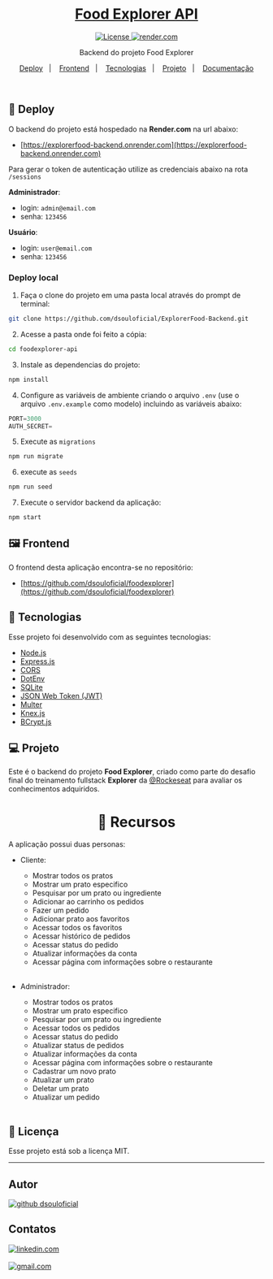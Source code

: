 <h1 align="center">
  <a href="#">
    Food Explorer API
  </a>
</h1>

<p align="center">
  <a href="#memo-licença">
    <img alt="License" src="https://img.shields.io/static/v1?style=flat&label=license&message=MIT&color=000000">
  </a> 
  <a href="#-deploy">
    <img alt="render.com" src="https://img.shields.io/website?down_color=lightgrey&down_message=deploy&label=render&logo=render&logoColor=4AF2C3&style=flat&up_color=4AF2C3&up_message=online&url=https%3A%2F%2Ffoodexplorer-api-owmn.onrender.com%2F">
  </a> 
</p>

<p align="center">
Backend do projeto Food Explorer</p>


<p align="center">
  <a href="#-deploy">Deploy</a>&nbsp;&nbsp;&nbsp;|&nbsp;&nbsp;&nbsp;
  <a href="#%EF%B8%8F-frontend">Frontend</a>&nbsp;&nbsp;&nbsp;|&nbsp;&nbsp;&nbsp;
  <a href="#-tecnologias">Tecnologias</a>&nbsp;&nbsp;&nbsp;|&nbsp;&nbsp;&nbsp;
  <a href="#-projeto">Projeto</a>&nbsp;&nbsp;&nbsp;|&nbsp;&nbsp;&nbsp;
  <a href="#-documenta%C3%A7%C3%A3o-da-api">Documentação</a>

</p><br>

## 🚀 Deploy

O backend do projeto está hospedado na **Render.com** na url abaixo:
- [https://explorerfood-backend.onrender.com](https://explorerfood-backend.onrender.com)

Para gerar o token de autenticação utilize as credenciais abaixo na rota `/sessions`

**Administrador**:
  - login: `admin@email.com`
  - senha: `123456`

**Usuário**:
  - login: `user@email.com`
  - senha: `123456`

### Deploy local

1. Faça o clone do projeto em uma pasta local através do prompt de terminal:
```bash
git clone https://github.com/dsouloficial/ExplorerFood-Backend.git
```
2. Acesse a pasta onde foi feito a cópia:
```bash
cd foodexplorer-api
```
3. Instale as dependencias do projeto:
```bash
npm install
```
4. Configure as variáveis de ambiente criando o arquivo `.env` (use o arquivo `.env.example` como modelo) incluindo as variáveis abaixo:
```js
PORT=3000
AUTH_SECRET=
```
5. Execute as `migrations`
```bash
npm run migrate
```
6. execute as `seeds`
```bash
npm run seed
```
7. Execute o servidor backend da aplicação:
```bash
npm start
```

## 🖼️ Frontend

O frontend desta aplicação encontra-se no repositório: 
- [https://github.com/dsouloficial/foodexplorer](https://github.com/dsouloficial/foodexplorer)

## 🦾 Tecnologias

Esse projeto foi desenvolvido com as seguintes tecnologias:

- [Node.js](https://nodejs.org/)
- [Express.js](http://expressjs.com/)
- [CORS](https://www.npmjs.com/package/cors)
- [DotEnv](https://www.npmjs.com/package/dotenv)
- [SQLite](https://www.npmjs.com/package/sqlite)
- [JSON Web Token (JWT)](https://www.npmjs.com/package/jsonwebtoken)
- [Multer](https://www.npmjs.com/package/multer)
- [Knex.js](https://www.npmjs.com/package/knex)
- [BCrypt.js](https://www.npmjs.com/package/bcryptjs)

## 💻 Projeto

Este é o backend do projeto **Food Explorer**, criado como parte do desafio final do treinamento fullstack **Explorer** da [@Rockeseat](https://www.rocketseat.com.br/) para avaliar os conhecimentos adquiridos.

## <h1 align="center">🔧 Recursos</h1>

A aplicação possui duas personas:

- Cliente:

  - Mostrar todos os pratos
  - Mostrar um prato especifico
  - Pesquisar por um prato ou ingrediente
  - Adicionar ao carrinho os pedidos
  - Fazer um pedido
  - Adicionar prato aos favoritos
  - Acessar todos os favoritos
  - Acessar histórico de pedidos
  - Acessar status do pedido
  - Atualizar informações da conta
  - Acessar página com informações sobre o restaurante
    <br/>
    <br/>

- Administrador:

  - Mostrar todos os pratos
  - Mostrar um prato especifico
  - Pesquisar por um prato ou ingrediente
  - Acessar todos os pedidos
  - Acessar status do pedido
  - Atualizar status de pedidos
  - Atualizar informações da conta
  - Acessar página com informações sobre o restaurante
  - Cadastrar um novo prato
  - Atualizar um prato
  - Deletar um prato
  - Atualizar um pedido
    <br/>
    <br/>

## :memo: Licença

Esse projeto está sob a licença MIT.

---
## Autor  

<a href="https://github.com/dsouloficial/">
    <img alt="github dsouloficial" src="https://img.shields.io/static/v1?style=social&logo=github&label=github&message=dsouloficial">
</a> 


## Contatos  

  <a href="https://www.linkedin.com/in/Denilson-Bernardo/">
    <img alt="linkedin.com" src="https://img.shields.io/static/v1?style=social&logo=linkedin&label=linkedin&message=Denilson-Bernardo">
  </a> 
  <br/><br/>
  <a href="mailto:denilsonbnascimento07@gmail.com">
    <img alt="gmail.com" src="https://img.shields.io/static/v1?style=social&logo=gmail&label=gmail&message=denilsonbnascimento07@gmail.com">
  </a> 
  
